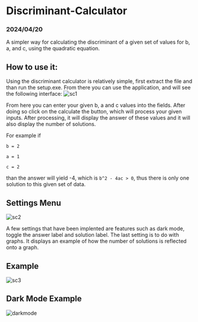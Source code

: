 # Discriminant-Calculator
### 2024/04/20
A simpler way for calculating the discriminant of a given set of values for b, a, and c, using the quadratic equation.
## How to use it:
Using the discriminant calculator is relatively simple, first extract the file and than run the setup.exe. From there you can use the application, and will see the following interface:
![sc1](https://github.com/AliK070/Discriminant_Calculator/assets/170590240/bb04555c-4675-4601-8f60-bd67d1364d83)

From here you can enter your given b, a and c values into the fields. After doing so click on the calculate the button, which will process your given inputs. After processing, it will display the answer of these values and it will also display the number of solutions. 

For example if

`b = 2`

`a = 1 `

`c = 2`

than the answer will yield -4, which is `b^2 - 4ac > 0`, thus there is only one solution to this given set of data.

## Settings Menu

![sc2](https://github.com/AliK070/Discriminant_Calculator/assets/170590240/55c3e93c-ccf6-4a38-ab64-5af545b7e40f)

A few settings that have been implented are features such as dark mode, toggle the answer label and solution label. The last setting is to do with graphs. It displays an example of how the number of solutions is reflected onto a graph. 

## Example 

![sc3](https://github.com/AliK070/Discriminant_Calculator/assets/170590240/ff16ce8d-be5e-4ce6-b8db-ef54acf0a8b4)

## Dark Mode Example

![darkmode](https://github.com/AliK070/Discriminant-Calculator/assets/170590240/545bdec2-1873-479b-86a9-5245372b4039)

